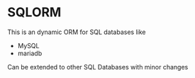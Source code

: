 # SQLORM

This is an dynamic ORM for SQL databases like

- MySQL
- mariadb

Can be extended to other SQL Databases with minor changes
